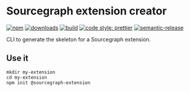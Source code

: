 # Sourcegraph extension creator

[![npm](https://img.shields.io/npm/v/@sourcegraph/create-extension.svg)](https://www.npmjs.com/package/@sourcegraph/create-extension)
[![downloads](https://img.shields.io/npm/dt/@sourcegraph/create-extension.svg)](https://www.npmjs.com/package/@sourcegraph/create-extension)
[![build](https://travis-ci.org/sourcegraph/create-extension.svg?branch=master)](https://travis-ci.org/sourcegraph/create-extension)
[![code style: prettier](https://img.shields.io/badge/code_style-prettier-ff69b4.svg)](https://github.com/prettier/prettier)
[![semantic-release](https://img.shields.io/badge/%20%20%F0%9F%93%A6%F0%9F%9A%80-semantic--release-e10079.svg)](https://github.com/semantic-release/semantic-release)

CLI to generate the skeleton for a Sourcegraph extension.

## Use it

```shell
mkdir my-extension
cd my-extension
npm init @sourcegraph-extension
```

